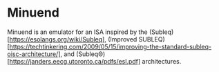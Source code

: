 # Minuend
Minuend is an emulator for an ISA inspired by the (Subleq)[https://esolangs.org/wiki/Subleq], (Improved SUBLEQ)[https://techtinkering.com/2009/05/15/improving-the-standard-subleq-oisc-architecture/], and (SubleqΘ)[https://janders.eecg.utoronto.ca/pdfs/esl.pdf] architectures.
